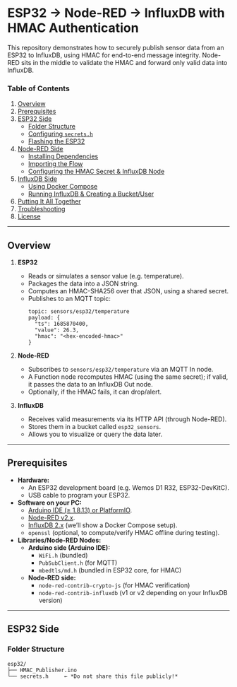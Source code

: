 # ESP32 → Node-RED → InfluxDB with HMAC Authentication

This repository demonstrates how to securely publish sensor data from an ESP32 to InfluxDB, using HMAC for end-to-end message integrity. Node-RED sits in the middle to validate the HMAC and forward only valid data into InfluxDB.

### Table of Contents

1. [Overview](#overview)  
2. [Prerequisites](#prerequisites)  
3. [ESP32 Side](#esp32-side)  
   - [Folder Structure](#folder-structure)  
   - [Configuring `secrets.h`](#configuring-secretsh)  
   - [Flashing the ESP32](#flashing-the-esp32)  
4. [Node-RED Side](#node-red-side)  
   - [Installing Dependencies](#installing-dependencies)  
   - [Importing the Flow](#importing-the-flow)  
   - [Configuring the HMAC Secret & InfluxDB Node](#configuring-the-hmac-secret--influxdb-node)  
5. [InfluxDB Side](#influxdb-side)  
   - [Using Docker Compose](#using-docker-compose)  
   - [Running InfluxDB & Creating a Bucket/User](#running-influxdb--creating-a-bucketuser)  
6. [Putting It All Together](#putting-it-all-together)  
7. [Troubleshooting](#troubleshooting)  
8. [License](#license)

---

## Overview

1. **ESP32**  
   - Reads or simulates a sensor value (e.g. temperature).  
   - Packages the data into a JSON string.  
   - Computes an HMAC-SHA256 over that JSON, using a shared secret.  
   - Publishes to an MQTT topic:  
     ```
     topic: sensors/esp32/temperature
     payload: {
       "ts": 1685870400,
       "value": 26.3,
       "hmac": "<hex-encoded-hmac>"
     }
     ```

2. **Node-RED**  
   - Subscribes to `sensors/esp32/temperature` via an MQTT In node.  
   - A Function node recomputes HMAC (using the same secret); if valid, it passes the data to an InfluxDB Out node.  
   - Optionally, if the HMAC fails, it can drop/alert.

3. **InfluxDB**  
   - Receives valid measurements via its HTTP API (through Node-RED).  
   - Stores them in a bucket called `esp32_sensors`.  
   - Allows you to visualize or query the data later.

---

## Prerequisites

- **Hardware:**  
  - An ESP32 development board (e.g. Wemos D1 R32, ESP32-DevKitC).  
  - USB cable to program your ESP32.  
- **Software on your PC:**  
  - [Arduino IDE (≥ 1.8.13) or PlatformIO](https://www.arduino.cc/en/software).  
  - [Node-RED v2.x](https://nodered.org/docs/getting-started/).  
  - [InfluxDB 2.x](https://docs.influxdata.com/influxdb/v2.0/) (we’ll show a Docker Compose setup).  
  - `openssl` (optional, to compute/verify HMAC offline during testing).  
- **Libraries/Node-RED Nodes:**  
  - **Arduino side (Arduino IDE):**  
    - `WiFi.h` (bundled)  
    - `PubSubClient.h` (for MQTT)  
    - `mbedtls/md.h` (bundled in ESP32 core, for HMAC)  
  - **Node-RED side:**  
    - `node-red-contrib-crypto-js` (for HMAC verification)  
    - `node-red-contrib-influxdb` (v1 or v2 depending on your InfluxDB version)  

---

## ESP32 Side

### Folder Structure

```text
esp32/
├── HMAC_Publisher.ino
└── secrets.h     ← *Do not share this file publicly!*

